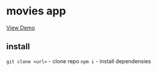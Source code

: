 
# movies app

[View Demo](https://blackwhite2018.github.io/movies-app/)

## install

`git clone <url>` - clone repo
`npm i` - install dependensies